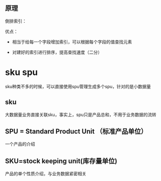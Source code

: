 ## 原理

倒排索引：

优点：

- 相当于给每一个字段增加索引，可以根据每个字段的值查找元素

- 对建好的索引进行排序，提高查找速度（二分）

# sku spu

sku种类不多的时候，可以直接使用spu管理生成多个spu，针对的是小数据量

## sku

大数据量业务直接关联sku，事实上，spu只是产品总和，不用于业务数据的流转

## SPU = Standard Product Unit （标准产品单位）

一个产品的介绍

## SKU=stock keeping unit(库存量单位)

产品的单个性质介绍，与业务数据紧密相关

